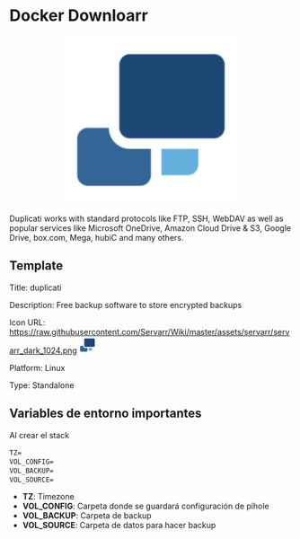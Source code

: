 # Docker Downloarr

<p align="center">
    <a href="https://www.duplicati.com/">
        <img src="https://github.com/linuxserver/docker-templates/raw/master/linuxserver.io/img/duplicati-icon.png" width="300" alt="duplicati">
    </a>
</p>

Duplicati works with standard protocols like FTP, SSH, WebDAV as well as popular services like Microsoft OneDrive, Amazon Cloud Drive & S3, Google Drive, box.com, Mega, hubiC and many others.

## Template

Title: duplicati

Description: Free backup software to store encrypted backups

Icon URL:
https://raw.githubusercontent.com/Servarr/Wiki/master/assets/servarr/servarr_dark_1024.png
<img src="https://github.com/linuxserver/docker-templates/raw/master/linuxserver.io/img/duplicati-icon.png" width="30" height="30" alt="duplicati">

Platform: Linux

Type: Standalone

## Variables de entorno importantes
Al crear el stack

```env
TZ=
VOL_CONFIG=
VOL_BACKUP=
VOL_SOURCE=
```

- **TZ**: Timezone
- **VOL_CONFIG**: Carpeta donde se guardará configuración de pihole
- **VOL_BACKUP**: Carpeta de backup
- **VOL_SOURCE**: Carpeta de datos para hacer backup
